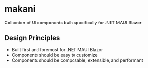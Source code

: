 # makani
Collection of UI components built specifically for .NET MAUI Blazor

## Design Principles
- Built first and foremost for .NET MAUI Blazor
- Components should be easy to customize
- Components should be composable, extensible, and performant


